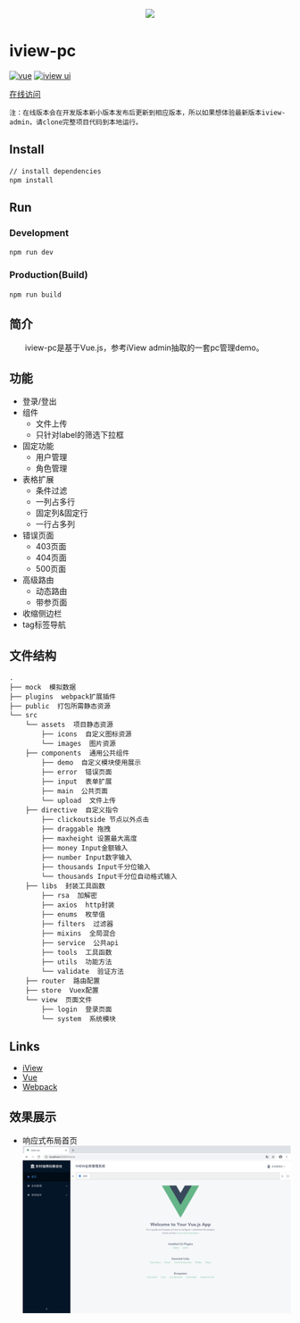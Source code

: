 <p align="center">
    <a href="https://www.iviewui.com">
        <img width="200" src="https://file.iviewui.com/logo-new.svg">
    </a>
</p>

# iview-pc

[![vue](https://img.shields.io/badge/vue-2.6.10-brightgreen.svg?style=flat-square)](https://github.com/vuejs/vue)
[![iview ui](https://img.shields.io/badge/iview-3.4.2-brightgreen.svg?style=flat-square)](https://github.com/iview/iview)

[在线访问](https://admin.iviewui.com/)

`注：在线版本会在开发版本新小版本发布后更新到相应版本，所以如果想体验最新版本iview-admin，请clone完整项目代码到本地运行。`

## Install
```bush
// install dependencies
npm install
```
## Run
### Development
```bush
npm run dev
```
### Production(Build)
```bush
npm run build
```

## 简介
&emsp;&emsp;iview-pc是基于Vue.js，参考iView admin抽取的一套pc管理demo。

## 功能

- 登录/登出
- 组件
    - 文件上传
    - 只针对label的筛选下拉框
- 固定功能
    - 用户管理
    - 角色管理
- 表格扩展
    - 条件过滤
    - 一列占多行
    - 固定列&固定行
    - 一行占多列
- 错误页面
    - 403页面
    - 404页面
    - 500页面
- 高级路由
    - 动态路由
    - 带参页面
- 收缩侧边栏
- tag标签导航

## 文件结构
```shell
.
├── mock  模拟数据
├── plugins  webpack扩展插件
├── public  打包所需静态资源
└── src
    └── assets  项目静态资源
        ├── icons  自定义图标资源
        └── images  图片资源
    ├── components  通用公共组件
        ├── demo  自定义模块使用展示
        ├── error  错误页面
        ├── input  表单扩展
        ├── main  公共页面
        └── upload  文件上传
    ├── directive  自定义指令
        ├── clickoutside 节点以外点击
        ├── draggable 拖拽
        ├── maxheight 设置最大高度
        ├── money Input金额输入
        ├── number Input数字输入
        ├── thousands Input千分位输入
        └── thousands Input千分位自动格式输入
    ├── libs  封装工具函数
        ├── rsa  加解密
        ├── axios  http封装
        ├── enums  枚举值
        ├── filters  过滤器
        ├── mixins  全局混合
        ├── service  公共api
        ├── tools  工具函数
        ├── utils  功能方法
        └── validate  验证方法
    ├── router  路由配置
    ├── store  Vuex配置
    └── view  页面文件
        ├── login  登录页面
        └── system  系统模块
```

## Links

- [iView](https://github.com/iview/iview)
- [Vue](https://github.com/vuejs/vue)
- [Webpack](https://github.com/webpack/webpack)

## 效果展示

- 响应式布局首页
![image](https://raw.githubusercontent.com/PawelLin/images/master/iview-pc/index.png)
